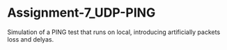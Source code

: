 # Assignment-7_UDP-PING
Simulation of a PING test that runs on local, introducing artificially packets loss and delyas.
